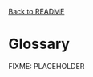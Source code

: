[Back to README](./README.md)

# Glossary

FIXME: PLACEHOLDER
<!--
-------------------------------------------

Terminology is not always precise or used consistently across papers and 
discussion. This tries to help


# Branches


  - Target 
    - address the next pc if the branch is taken 
  - TAKEN (T)
    - next pc is the target of the branch
  - NOTTAKEN (NT)
    - next pc is the instruction following the branch instruction
  - Conditional branch
    - boolean selector, if(COND) then ACTION else ALT_ACTION
  - Unconditional branch
    - branch is always taken, JUMP or goto
  - Direct
    - target is encoded in the instruction
  - Indirect
    - instruction specifies where the target is to be found
  - Biased branch
    - branch history shows the branch is predominately TAKEN(NOTTAKEN)
  - Predictor Aliasing
    - when multiple unrelated branches share the same predictor information
    - aka Predictor Interference
    - neutral  - interference has no impact on prediction accuracy
    - positive - interference improves overall accuracy
    - negative - interference increases misprediction
    - negative interference is most common
  - Side predictor
    - secondary predictor along side the main predictor
    - defined to handle special cases
  - Local history
    - branch can be predicted using only it's T/NT pattern
    - e.g. for loop branches
  - Global history
    - branch can be predicted using other related branches 
      (along w/ local history)
  - Correlated branches
    - when 1 or more branch history provides hints to T/NT hv of the others
    - e.g. knowing the outcome of 1 branch help prediction with another
  - Basic block
    - a section of branch-free code.
-->
